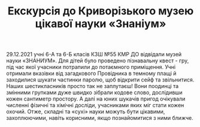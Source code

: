 ﻿---
title: Екскурсія до Криворізького музею цікавої науки «Знаніум»
---

29.12.2021 учні 6-А та 6-Б класів КЗШ №55 КМР ДО відвідали музей науки «ЗНАНИУМ». Для дітей було проведено пізнавальну квест - гру, під час якої учасники потрапили до потаємного приміщення. Учні отримали вказівки від загадкового Провідника в темному плащі й заходилися шукати частинки паролю, щоб відкрити сейф та звільнитися. Наших шестикласників просто так не заплутаєш! Вони поодинці та змінними групками дуже швидко зібрали кодове слово,  дослідивши кожен сантиметр простору. А далі на юних шукачів пригод очікували численні фізичні та хімічні досліди, учасниками яких міг стати кожен охочий. Отже, складні та «сухі» науки можуть бути цікавими, захоплюючими, навіть корисними, якщо познайомитися з ними ближче.

<slideshow></slideshow>